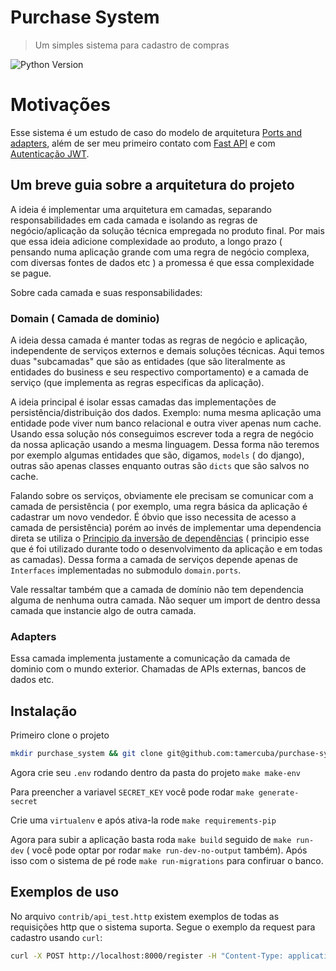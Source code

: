 # Purchase System
> Um simples sistema para cadastro de compras

![Python Version][python-badge] 

# Motivações
Esse sistema é um estudo de caso do modelo de arquitetura [Ports and adapters][hex-url],
além de ser meu primeiro contato com [Fast API][fast-api] e com [Autenticação JWT][jwt-auth].

## Um breve guia sobre a arquitetura do projeto

A ideia é implementar uma arquitetura em camadas, separando responsabilidades em cada 
camada e isolando as regras de negócio/aplicação da solução técnica empregada no produto final.
Por mais que essa ideia adicione complexidade ao produto, a longo prazo ( pensando numa aplicação
grande com uma regra de negócio complexa, com diversas fontes de dados etc ) a promessa 
é que essa complexidade se pague.


Sobre cada camada e suas responsabilidades:
### Domain ( Camada de dominio)
A ideia dessa camada é manter todas as regras de negócio e aplicação, independente
de serviços externos e demais soluções técnicas. Aqui temos duas "subcamadas" que são
as entidades (que são literalmente as entidades do business e seu respectivo comportamento)
e a camada de serviço (que implementa as regras especificas da aplicação). 

A ideia principal é isolar essas camadas das implementações de persistência/distribuição dos dados. Exemplo:
numa mesma aplicação uma entidade pode viver num banco relacional e outra viver apenas num cache. Usando
essa solução nós conseguimos escrever toda a regra de negócio da nossa aplicação usando a mesma linguagem. Dessa forma não teremos por exemplo algumas entidades que são, digamos, `models` ( do django), outras 
são apenas classes enquanto outras são `dicts` que são salvos no cache.

Falando sobre os serviços, obviamente ele precisam se comunicar com a camada de persistência ( por exemplo,
uma regra básica da aplicação é cadastrar um novo vendedor. É óbvio que isso necessita
de acesso a camada de persistência) porém ao invés de implementar uma dependencia direta
se utiliza o [Principio da inversão de dependências][dip] ( principio esse que é foi 
utilizado durante todo o desenvolvimento da aplicação e em todas as camadas). Dessa forma
a camada de serviços depende apenas de `Interfaces` implementadas no submodulo `domain.ports`.

Vale ressaltar também que a camada de domínio não tem dependencia alguma de nenhuma outra camada.
Não sequer um import de dentro dessa camada que instancie algo de outra camada.

### Adapters
Essa camada implementa justamente a comunicação da camada de dominio com o mundo exterior.
Chamadas de APIs externas, bancos de dados etc.

## Instalação


Primeiro clone o projeto
```sh
mkdir purchase_system && git clone git@github.com:tamercuba/purchase-system.git purchase_system
```

Agora crie seu `.env` rodando dentro da pasta do projeto `make make-env`

Para preencher a variavel `SECRET_KEY` você pode rodar `make generate-secret`

Crie uma `virtualenv` e após ativa-la rode `make requirements-pip`

Agora para subir a aplicação basta roda `make build` seguido de `make run-dev` 
( você pode optar por rodar `make run-dev-no-output` também). Após isso com o sistema de
pé rode `make run-migrations` para confiruar o banco.


## Exemplos de uso

No arquivo `contrib/api_test.http` existem exemplos de todas as requisições http
que o sistema suporta. Segue o exemplo da request para cadastro usando `curl`:
```sh
curl -X POST http://localhost:8000/register -H "Content-Type: application/json" --data '{"email": "exemplo@gmail.com","password": "aaaa","name": "exemplo","cpf": "123456"}'
```


<!-- Markdown link & img dfn's -->
[python-badge]: https://img.shields.io/badge/python-3.9-blue
[hex-url]: https://alistair.cockburn.us/hexagonal-architecture/
[fast-api]: https://fastapi.tiangolo.com/
[jwt-auth]: https://pypi.org/project/fastapi-jwt-auth/
[dip]: https://en.wikipedia.org/wiki/Dependency_inversion_principle